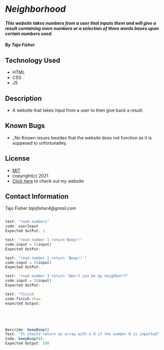 # _Neighborhood_

#### _This website takes numbers from a user that inputs them and will give a result containing more numbers or a selection of three words bases upon certain numbers used._

#### By _**Tajo Fisher**_

## Technology Used

* HTML 
* CSS
* JS

## Description

* A website that takes input from a user to then give back a result.

## Known Bugs 

* _No Known issues besides that the website does not function as it is suppesed to unfortunatley.

## License

* [MIT](link)
* copyright(c) 2021
* [Click here](https://github.com/taj-code/neighborhood) to check out my website

## Contact Information 

Tajo Fisher _tajofisher4@gmail.com_


```javascript 

test: "read numbers"
code: userInput
Expected OutPut: 1

test: "read number 1 return'Beep!!"
code:input = 1(input)
Expected OutPut:

test: "read number 2 return 'Boop!!'"
code:input = 2(input)
Expected OutPut:

test: "read number 3 return 'Won't you be my neighbor??"
code:input = 3(input)
Expected OutPut:

test: "finish
code:finish.show
expected Output: 





Describe: beepBoop()
Test: "It should return an array with a 0 if the number 0 is inputted"
Code: beepBoop(0);
Expected Output: 100